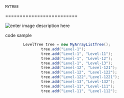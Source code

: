 	MYTREE
=========================


![enter image description here](https://i.stack.imgur.com/CKBZo.png)


code sample
```java
		LevelTree tree = new MyArrayListTree(); 
                tree.add("Level-1");
                tree.add("Level-1", "Level-11"); 
                tree.add("Level-1", "Level-12");
                tree.add("Level-1", "Level-13");
                tree.add("Level-12", "Level-121");
                tree.add("Level-12", "Level-122"); 
                tree.add("Level-122","Level-1221"); 
                tree.add("Level-13","Level-132"); 
                tree.add("Level-11","Level-111");
                tree.add("Level-11", "Level-112");

	
